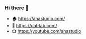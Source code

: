 ### Hi there 👋

- 🏠 https://ahastudio.com/
- 🏢 https://dal-lab.com/
- 📺 https://youtube.com/ahastudio
